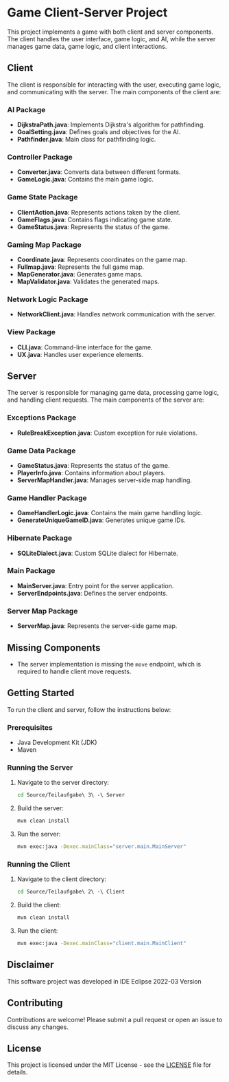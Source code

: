 
# Game Client-Server Project

This project implements a game with both client and server components. The client handles the user interface, game logic, and AI, while the server manages game data, game logic, and client interactions.

## Client

The client is responsible for interacting with the user, executing game logic, and communicating with the server. The main components of the client are:

### AI Package
- **DijkstraPath.java**: Implements Dijkstra's algorithm for pathfinding.
- **GoalSetting.java**: Defines goals and objectives for the AI.
- **Pathfinder.java**: Main class for pathfinding logic.

### Controller Package
- **Converter.java**: Converts data between different formats.
- **GameLogic.java**: Contains the main game logic.

### Game State Package
- **ClientAction.java**: Represents actions taken by the client.
- **GameFlags.java**: Contains flags indicating game state.
- **GameStatus.java**: Represents the status of the game.

### Gaming Map Package
- **Coordinate.java**: Represents coordinates on the game map.
- **Fullmap.java**: Represents the full game map.
- **MapGenerator.java**: Generates game maps.
- **MapValidator.java**: Validates the generated maps.

### Network Logic Package
- **NetworkClient.java**: Handles network communication with the server.

### View Package
- **CLI.java**: Command-line interface for the game.
- **UX.java**: Handles user experience elements.

## Server

The server is responsible for managing game data, processing game logic, and handling client requests. The main components of the server are:

### Exceptions Package
- **RuleBreakException.java**: Custom exception for rule violations.

### Game Data Package
- **GameStatus.java**: Represents the status of the game.
- **PlayerInfo.java**: Contains information about players.
- **ServerMapHandler.java**: Manages server-side map handling.

### Game Handler Package
- **GameHandlerLogic.java**: Contains the main game handling logic.
- **GenerateUniqueGameID.java**: Generates unique game IDs.

### Hibernate Package
- **SQLiteDialect.java**: Custom SQLite dialect for Hibernate.

### Main Package
- **MainServer.java**: Entry point for the server application.
- **ServerEndpoints.java**: Defines the server endpoints.

### Server Map Package
- **ServerMap.java**: Represents the server-side game map.

## Missing Components

- The server implementation is missing the `move` endpoint, which is required to handle client move requests.

## Getting Started

To run the client and server, follow the instructions below:

### Prerequisites

- Java Development Kit (JDK)
- Maven

### Running the Server

1. Navigate to the server directory:
   ```bash
   cd Source/Teilaufgabe\ 3\ -\ Server
   ```
2. Build the server:
   ```bash
   mvn clean install
   ```
3. Run the server:
   ```bash
   mvn exec:java -Dexec.mainClass="server.main.MainServer"
   ```

### Running the Client

1. Navigate to the client directory:
   ```bash
   cd Source/Teilaufgabe\ 2\ -\ Client
   ```
2. Build the client:
   ```bash
   mvn clean install
   ```
3. Run the client:
   ```bash
   mvn exec:java -Dexec.mainClass="client.main.MainClient"
   ```

## Disclaimer
This software project was developed in IDE Eclipse 2022-03 Version

## Contributing

Contributions are welcome! Please submit a pull request or open an issue to discuss any changes.

## License

This project is licensed under the MIT License - see the [LICENSE](LICENSE) file for details.
